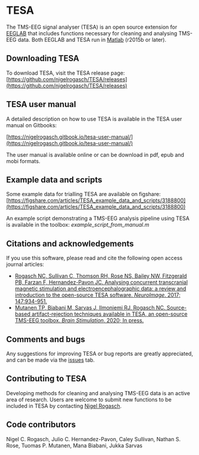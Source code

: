 # TESA
The TMS-EEG signal analyser (TESA) is an open source extension for [EEGLAB](http://sccn.ucsd.edu/eeglab/) that includes functions necessary for cleaning and analysing TMS-EEG data. Both EEGLAB and TESA run in [Matlab](http://au.mathworks.com/) (r2015b or later). 

## Downloading TESA
To download TESA, visit the TESA release page: [https://github.com/nigelrogasch/TESA/releases](https://github.com/nigelrogasch/TESA/releases)

## TESA user manual
A detailed description on how to use TESA is available in the TESA user manual on Gitbooks:
 
[https://nigelrogasch.gitbook.io/tesa-user-manual/](https://nigelrogasch.gitbook.io/tesa-user-manual/)

The user manual is available online or can be download in pdf, epub and mobi formats. 

## Example data and scripts
Some example data for trialling TESA are available on figshare:
[https://figshare.com/articles/TESA_example_data_and_scripts/3188800](https://figshare.com/articles/TESA_example_data_and_scripts/3188800)

An example script demonstrating a TMS-EEG analysis pipeline using TESA is available in the toolbox: *example_script_from_manual.m*

## Citations and acknowledgements
If you use this software, please read and cite the following open access journal articles:
* [Rogasch NC, Sullivan C, Thomson RH, Rose NS, Bailey NW, Fitzgerald PB, Farzan F, Hernandez-Pavon JC. Analysing concurrent transcranial magnetic stimulation and electroencephalographic data: a review and introduction to the open-source TESA software. *NeuroImage*. 2017; 147:934-951.](http://www.sciencedirect.com/science/article/pii/S1053811916305845)
* [Mutanen TP, Biabani M, Sarvas J, Ilmoniemi RJ, Rogasch NC. Source-based artifact-rejection techniques available in TESA, an open-source TMS-EEG toolbox. *Brain Stimulation*. 2020; In press.](https://www.sciencedirect.com/science/article/pii/S1935861X20301972?via%3Dihub)

## Comments and bugs
Any suggestions for improving TESA or bug reports are greatly appreciated, and can be made via the [issues](https://github.com/BMHLab/TESA/issues) tab.

## Contributing to TESA
Developing methods for cleaning and analysing TMS-EEG data is an active area of research. Users are welcome to submit new functions to be included in TESA by contacting [Nigel Rogasch](<mailto:nigel.rogasch@gmail.com>).

## Code contributors
Nigel C. Rogasch, Julio C. Hernandez-Pavon, Caley Sullivan, Nathan S. Rose, Tuomas P. Mutanen, Mana Biabani, Jukka Sarvas
